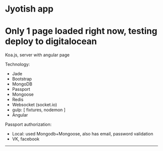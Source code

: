 # Jyotish app

# Only 1 page loaded right now, testing deploy to digitalocean

Koa.js, server with angular page

Technology:
- Jade
- Bootstrap
- MongoDB
- Passport
- Mongoose
- Redis
- Websocket (socket.io)
- gulp: [ fixtures, nodemon ]
- Angular



Passport authorization: 
- Local: used Mongodb+Mongoose, also has email, password validation
- VK, facebook
*********

